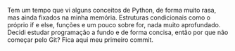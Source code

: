 Tem um tempo que vi alguns conceitos de Python, de forma muito rasa, mas ainda fixados na minha memória. Estruturas condicionais como o próprio if e else, funções e um pouco sobre for, nada muito aprofundado. 
Decidi estudar programação a fundo e de forma concisa, então por que não começar pelo Git? Fica aqui meu primeiro commit.
